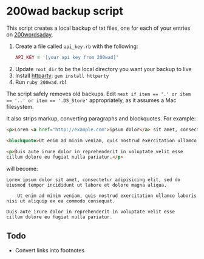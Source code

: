 # 200wad backup script

This script creates a local backup of txt files, one for each of your entries on [200wordsaday](https://200wordsaday.com/).

1. Create a file called `api_key.rb` with the following:
    ```ruby
    API_KEY = '[your api key from 200wad]'
    ```
1. Update `root_dir` to be the local directory you want your backup to live
1. Install [httparty](https://github.com/jnunemaker/httparty): `gem install httparty`
1. Run `ruby 200wad.rb`!

The script safely removes old backups. Edit `next if item == '.' or item == '..' or item == '.DS_Store'` appropriately, as it assumes a Mac filesystem.

It also strips markup, converting paragraphs and blockquotes. For example:

```html
<p>Lorem <a href="http://example.com">ipsum dolor</a> sit amet, consectetur adipisicing elit, sed do eiusmod tempor incididunt ut labore et dolore magna aliqua.</p>

<blockquote>Ut enim ad minim veniam, quis nostrud exercitation ullamco laboris nisi ut aliquip ex ea commodo consequat.</blockquote>

<p>Duis aute irure dolor in reprehenderit in voluptate velit esse
cillum dolore eu fugiat nulla pariatur.</p>
```

will become:

```text
Lorem ipsum dolor sit amet, consectetur adipisicing elit, sed do eiusmod tempor incididunt ut labore et dolore magna aliqua.

    Ut enim ad minim veniam, quis nostrud exercitation ullamco laboris nisi ut aliquip ex ea commodo consequat.

Duis aute irure dolor in reprehenderit in voluptate velit esse
cillum dolore eu fugiat nulla pariatur.
```

## Todo

- Convert links into footnotes
